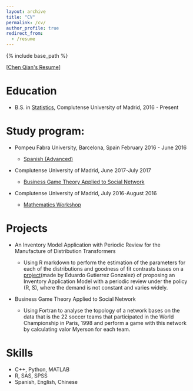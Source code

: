 ```yaml
---
layout: archive
title: "CV"
permalink: /cv/
author_profile: true
redirect_from:
  - /resume
---
```


{% include base_path %}

\[[Chen Qian's Resume](https:/ChenQian/files/CV.pdf)\]

Education
======
* B.S. in [Statistics](https://estudiosestadisticos.ucm.es/), Complutense University of Madrid, 2016 - Present


Study program:
======
* Pompeu Fabra University, Barcelona, Spain February 2016 - June 2016
  * [Spanish (Advanced)](https://www.upf.edu/web/idiomesupf/spanishprogram) 

* Complutense University of Madrid, June 2017-July 2017
  * [Business Game Theory Applied to Social Network](https://www.ucm.es/escuelacomplutense/b16) 

* Complutense University of Madrid, July 2016-August 2016
  * [Mathematics Workshop](https://estudiosestadisticos.ucm.es/taller-matematico-para-alumnos-de-nuevo-ingreso-en-el-grado-de-estadistica-aplicada) 

Projects
======
* An Inventory Model Application with Periodic Review for the Manufacture of Distribution Transformers
  * Using R markdown to perform the estimation of the parameters for each of the distributions and
goodness of fit contrasts bases on a [project](https://www.researchgate.net/publication/317445939_An_Inventory_Model_Application_with_Periodic_Review_for_the_Manufacture_of_Distribution_Transformers)(made by Eduardo Gutierrez Gonzalez) of proposing an
Inventory Application Model with a periodic review under the policy (R, S), where the demand is not
constant and varies widely.


* Business Game Theory Applied to Social Network
  * Using Fortran to analyse the topology of a network bases on the data that is the 22 soccer teams
that participated in the World Championship in Paris, 1998 and perform a game with this network by
calculating valor Myerson for each team.




Skills
======
* C++, Python, MATLAB
* R, SAS, SPSS
* Spanish, English, Chinese
